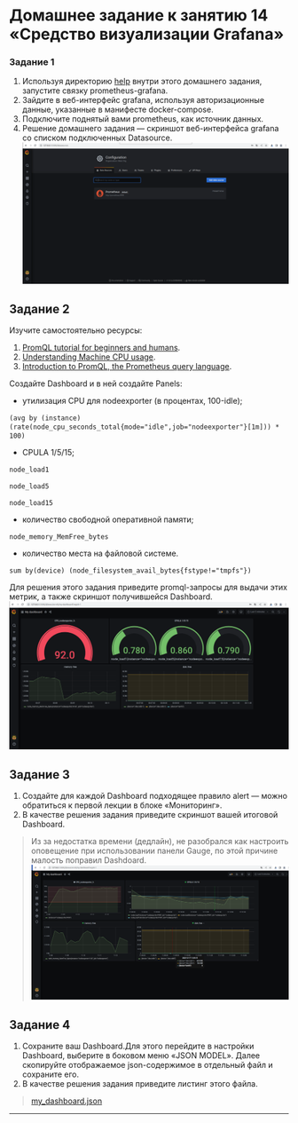 # Домашнее задание к занятию 14 «Средство визуализации Grafana»

### Задание 1

1. Используя директорию [help](./help) внутри этого домашнего задания, запустите связку prometheus-grafana.
1. Зайдите в веб-интерфейс grafana, используя авторизационные данные, указанные в манифесте docker-compose.
1. Подключите поднятый вами prometheus, как источник данных.
1. Решение домашнего задания — скриншот веб-интерфейса grafana со списком подключенных Datasource.
![10_3_1](src/10_3_1.png)

## Задание 2

Изучите самостоятельно ресурсы:

1. [PromQL tutorial for beginners and humans](https://valyala.medium.com/promql-tutorial-for-beginners-9ab455142085).
1. [Understanding Machine CPU usage](https://www.robustperception.io/understanding-machine-cpu-usage).
1. [Introduction to PromQL, the Prometheus query language](https://grafana.com/blog/2020/02/04/introduction-to-promql-the-prometheus-query-language/).

Создайте Dashboard и в ней создайте Panels:

- утилизация CPU для nodeexporter (в процентах, 100-idle);
```
(avg by (instance) (rate(node_cpu_seconds_total{mode="idle",job="nodeexporter"}[1m])) * 100)
```
- CPULA 1/5/15;
```
node_load1
```
```
node_load5
```
```
node_load15
```
- количество свободной оперативной памяти;
```
node_memory_MemFree_bytes
```
- количество места на файловой системе.
```
sum by(device) (node_filesystem_avail_bytes{fstype!="tmpfs"})
```
Для решения этого задания приведите promql-запросы для выдачи этих метрик, а также скриншот получившейся Dashboard.
![10_3_2](src/10_3_2.png)

## Задание 3

1. Создайте для каждой Dashboard подходящее правило alert — можно обратиться к первой лекции в блоке «Мониторинг».
1. В качестве решения задания приведите скриншот вашей итоговой Dashboard.
>Из за недостатка времени (дедлайн), не разобрался как настроить оповещение при использовании панели Gauge, по этой причине малость поправил Dashdoard.
![10_4_1](src/10_4_1.png)

## Задание 4

1. Сохраните ваш Dashboard.Для этого перейдите в настройки Dashboard, выберите в боковом меню «JSON MODEL». Далее скопируйте отображаемое json-содержимое в отдельный файл и сохраните его.
1. В качестве решения задания приведите листинг этого файла.

>[my_dashboard.json](src/my_dashboard.json)
---
